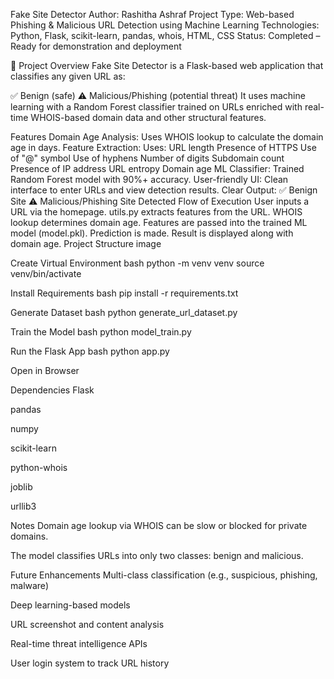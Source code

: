 Fake Site Detector
Author: Rashitha Ashraf Project Type: Web-based Phishing & Malicious URL Detection using Machine Learning
Technologies: Python, Flask, scikit-learn, pandas, whois, HTML, CSS
Status: Completed – Ready for demonstration and deployment

📌 Project Overview
Fake Site Detector is a Flask-based web application that classifies any given URL as:

✅ Benign (safe)
⚠️ Malicious/Phishing (potential threat)
It uses machine learning with a Random Forest classifier trained on URLs enriched with real-time WHOIS-based domain data and other structural features.

Features
Domain Age Analysis: Uses WHOIS lookup to calculate the domain age in days.
Feature Extraction: Uses:
URL length
Presence of HTTPS
Use of "@" symbol
Use of hyphens
Number of digits
Subdomain count
Presence of IP address
URL entropy
Domain age
ML Classifier: Trained Random Forest model with 90%+ accuracy.
User-friendly UI: Clean interface to enter URLs and view detection results.
Clear Output:
✅ Benign Site
⚠️ Malicious/Phishing Site Detected
Flow of Execution
User inputs a URL via the homepage.
utils.py extracts features from the URL.
WHOIS lookup determines domain age.
Features are passed into the trained ML model (model.pkl).
Prediction is made.
Result is displayed along with domain age.
Project Structure
image

Create Virtual Environment bash python -m venv venv source venv/bin/activate

Install Requirements bash pip install -r requirements.txt

Generate Dataset bash python generate_url_dataset.py

Train the Model bash python model_train.py

Run the Flask App bash python app.py

Open in Browser

Dependencies Flask

pandas

numpy

scikit-learn

python-whois

joblib

urllib3

Notes
Domain age lookup via WHOIS can be slow or blocked for private domains.

The model classifies URLs into only two classes: benign and malicious.

Future Enhancements
Multi-class classification (e.g., suspicious, phishing, malware)

Deep learning-based models

URL screenshot and content analysis

Real-time threat intelligence APIs

User login system to track URL history
